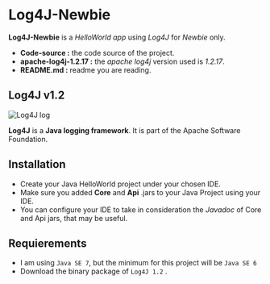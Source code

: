 # Log4J-Newbie

**Log4J-Newbie** is a _HelloWorld app_ using _Log4J_ for _Newbie_ only. 

* **Code-source :** the code source of the project. 
* **apache-log4j-1.2.17	:** the _apache log4j_ version used is _1.2.17_.
* **README.md :** readme you are reading.

## Log4J v1.2


![Log4J log](http://logging.apache.org/log4j/2.x/images/logo.jpg)


**Log4J** is a **Java logging framework**. It is part of the Apache Software Foundation.


Installation
------------

- Create your Java  HelloWorld project under your chosen IDE.  
- Make sure you added **Core** and **Api** .jars to your Java Project using your IDE.
- You can configure your IDE to take in consideration the *Javadoc* of Core and Api jars, that may be useful.


Requierements
-------------

- I am using `Java SE 7`, but the minimum for this project will be `Java SE 6` 
- Download the binary package of `Log4J 1.2` .
